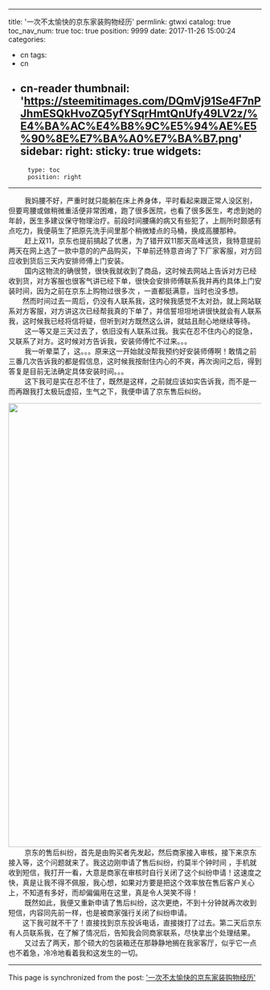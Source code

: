 
---
title: '一次不太愉快的京东家装购物经历'
permlink: gtwxi
catalog: true
toc_nav_num: true
toc: true
position: 9999
date: 2017-11-26 15:00:24
categories:
- cn
tags:
- cn
- cn-reader
thumbnail: 'https://steemitimages.com/DQmVj91Se4F7nPJhmESQkHvoZQ5yfYSqrHmtQnUfy49LV2z/%E4%BA%AC%E4%B8%9C%E5%94%AE%E5%90%8E%E7%BA%A0%E7%BA%B7.png'
sidebar:
    right:
        sticky: true
widgets:
    -
        type: toc
        position: right
---


<html>
<p>&nbsp;　　我妈腰不好，严重时就只能躺在床上养身体，平时看起来跟正常人没区别，但要弯腰或做稍微重活便非常困难，跑了很多医院，也看了很多医生，考虑到她的年龄，医生多建议保守物理治疗。前段时间腰痛的病又有些犯了，上厕所时颇感有点吃力，我便萌生了把原先洗手间里那个稍微矮点的马桶，换成高腰那种。<br>
&nbsp;　　赶上双11，京东也提前搞起了优惠，为了错开双11那天高峰送货，我特意提前两天在网上选了一款中意的的产品购买，下单前还特意咨询了下厂家客服，对方回应收到货后三天内安排师傅上门安装。<br>
&nbsp;　　国内这物流的确很赞，很快我就收到了商品，这时候去网站上告诉对方已经收到货，对方客服也很客气讲已经下单，很快会安排师傅联系我并再约具体上门安装时间，因为之前在京东上购物过很多次 ，一直都挺满意，当时也没多想。<br>
　　然而时间过去一周后，仍没有人联系我，这时候我感觉不太对劲，就上网站联系对方客服，对方讲这次已经帮我真的下单了，并信誓坦坦地讲很快就会有人联系我，这时候我已经将信将疑，但听到对方既然这么讲，就姑且耐心地继续等待。<br>
&nbsp;　　这一等又是三天过去了，依旧没有人联系过我。我实在忍不住内心的捉急，又联系了对方。这时候对方告诉我，安装师傅忙不过来。。。<br>
&nbsp;　　我一听晕菜了，这。。。原来这一开始就没帮我预约好安装师傅啊！敢情之前三番几次告诉我的都是假信息，这时候我按耐住内心的不爽，再次询问之后，得到答复是目前无法确定具体安装时间。。。<br>
&nbsp;　　这下我可是实在忍不住了，既然是这样，之前就应该如实告诉我，而不是一而再跟我打太极玩虚招，生气之下，我便申请了京东售后纠纷。</p>
<p><img src="https://steemitimages.com/DQmVj91Se4F7nPJhmESQkHvoZQ5yfYSqrHmtQnUfy49LV2z/%E4%BA%AC%E4%B8%9C%E5%94%AE%E5%90%8E%E7%BA%A0%E7%BA%B7.png" width="1233" height="884"/><br>
&nbsp;　　京东的售后纠纷，首先是由购买者先发起，然后商家接入审核，接下来京东接入等，这个问题就来了。我这边刚申请了售后纠纷，约莫半个钟时间 ，手机就收到短信，我打开一看，大意是商家在审核时自行关闭了这个纠纷申请！这速度之快，真是让我不得不佩服，我心想，如果对方要是把这个效率放在售后客户关心上，不知道有多好，而却偏偏用在这里，真是令人哭笑不得！<br>
&nbsp;　　既然如此，我便又重新申请了售后纠纷，这次更绝，不到十分钟就再次收到短信，内容同先前一样，也是被商家强行关闭了纠纷申请。<br>
　　这下我可就不干了！直接找到京东投诉电话，直接拨打了过去。第二天后京东有人员联系我，在了解了情况后，告知我会同商家联系，尽快拿出个处理结果。<br>
&nbsp;　　又过去了两天，那个硕大的包装箱还在那静静地搁在我家客厅，似乎它一点也不着急，冷冷地看着我和这发生的一切。 &nbsp;</p>
</html>

- - -

This page is synchronized from the post: ['一次不太愉快的京东家装购物经历'](https://steemit.com/@rivalhw/gtwxi)
